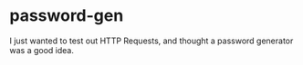 # password-gen
I just wanted to test out HTTP Requests, and thought a password generator was a good idea.
